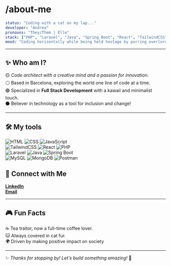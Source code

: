 # **/about-me**

```yaml
status: "Coding with a cat on my lap..."
developer: "Andrea"
pronouns: "They/Them | Elle"
stack: ["PHP", "Laravel", "Java", "Spring Boot", "React", "TailwindCSS", "Postman", "MySQL", "MongoDB"]
mood: "Coding horizontally while being held hostage by purring overlords"
```

---

## ✨ Who am I?

🟡 *Code architect with a creative mind and a passion for innovation.*  
⚪ Based in Barcelona, exploring the world one line of code at a time.  
🟣 Specialized in **Full Stack Development** with a kawaii and minimalist touch.  
⚫ Believer in technology as a tool for inclusion and change!  

---

## 🛠️ My tools

![HTML](https://img.shields.io/badge/HTML-FCF431?style=flat&logo=html5&logoColor=black) ![CSS](https://img.shields.io/badge/CSS-FCF431?style=flat&logo=css3&logoColor=black) ![JavaScript](https://img.shields.io/badge/JavaScript-FCF431?style=flat&logo=javascript&logoColor=black)  
![TailwindCSS](https://img.shields.io/badge/TailwindCSS-FFFFFF?style=flat&logo=tailwind-css&logoColor=black) ![React](https://img.shields.io/badge/React-FFFFFF?style=flat&logo=react&logoColor=black) ![PHP](https://img.shields.io/badge/PHP-FFFFFF?style=flat&logo=php&logoColor=black)  
![Laravel](https://img.shields.io/badge/Laravel-9C59D1?style=flat&logo=laravel&logoColor=white) ![Java](https://img.shields.io/badge/Java-9C59D1?style=flat&logo=java&logoColor=white) ![Spring Boot](https://img.shields.io/badge/Spring_Boot-9C59D1?style=flat&logo=spring&logoColor=white)  
![MySQL](https://img.shields.io/badge/MySQL-000000?style=flat&logo=mysql&logoColor=white) ![MongoDB](https://img.shields.io/badge/MongoDB-000000?style=flat&logo=mongodb&logoColor=white) ![Postman](https://img.shields.io/badge/Postman-000000?style=flat&logo=postman&logoColor=white)


## 🔗 Connect with Me

 [**LinkedIn**](https://linkedin.com/in/your-profile)  
 [**Email**](mailto:androsrivas@outlook.com)  

---

## 🎮 Fun Facts

☕ Tea traitor, now a full-time coffee lover.  
🐱 Always covered in cat fur.  
🌍 Driven by making positive impact on society  

---

✨ *Thanks for stopping by! Let's build something amazing!* 🚀

